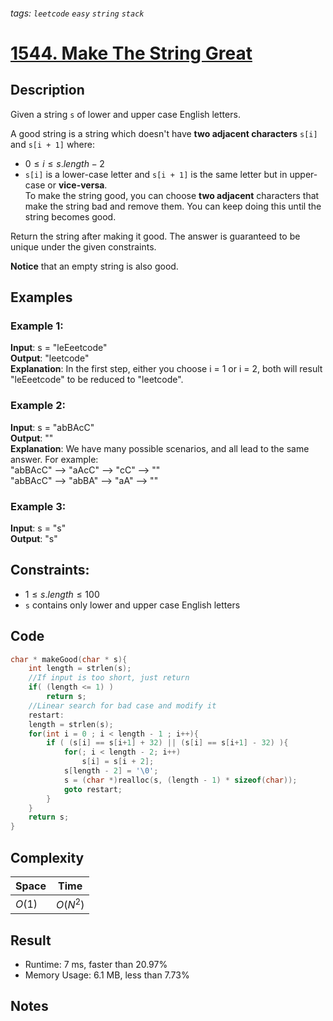 ###### tags: `leetcode` `easy` `string` `stack`
# [1544. Make The String Great](https://leetcode.com/problems/make-the-string-great/)

## Description

Given a string `s` of lower and upper case English letters.  

A good string is a string which doesn't have **two adjacent characters** `s[i]` and `s[i + 1]` where:  

- $0 \leq i \leq s.length - 2$  
- `s[i]` is a lower-case letter and `s[i + 1]` is the same letter but in upper-case or **vice-versa**.  
To make the string good, you can choose **two adjacent** characters that make the string bad and remove them. You can keep doing this until the string becomes good.  

Return the string after making it good. The answer is guaranteed to be unique under the given constraints.  

**Notice** that an empty string is also good.

## Examples
### Example 1:

**Input**: s = "leEeetcode"  
**Output**: "leetcode"  
**Explanation**: In the first step, either you choose i = 1 or i = 2, both will result "leEeetcode" to be reduced to "leetcode".

### Example 2:

**Input**: s = "abBAcC"  
**Output**: ""  
**Explanation**: We have many possible scenarios, and all lead to the same answer. For example:  
"abBAcC" --> "aAcC" --> "cC" --> ""  
"abBAcC" --> "abBA" --> "aA" --> ""

### Example 3:

**Input**: s = "s"  
**Output**: "s"



## Constraints:

- $1 \leq s.length \leq 100$
- `s` contains only lower and upper case English letters

## Code

```c
char * makeGood(char * s){
    int length = strlen(s);
    //If input is too short, just return
    if( (length <= 1) )
        return s;
    //Linear search for bad case and modify it
    restart:
    length = strlen(s);
    for(int i = 0 ; i < length - 1 ; i++){
        if ( (s[i] == s[i+1] + 32) || (s[i] == s[i+1] - 32) ){
            for(; i < length - 2; i++)
                s[i] = s[i + 2];
            s[length - 2] = '\0';
            s = (char *)realloc(s, (length - 1) * sizeof(char));
            goto restart;
        }
    }
    return s;
}
```


## Complexity

|Space |Time    |
|-     |-       |
|$O(1)$|$O(N^2)$|

## Result

- Runtime: 7 ms, faster than 20.97%  
- Memory Usage: 6.1 MB, less than 7.73%

## Notes

